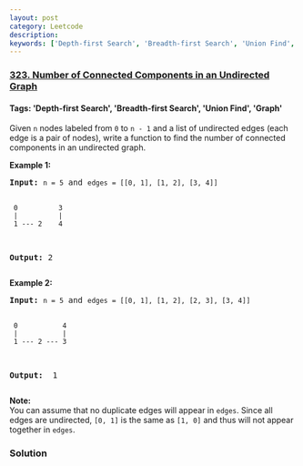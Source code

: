 ```yaml
---
layout: post
category: Leetcode
description: 
keywords: ['Depth-first Search', 'Breadth-first Search', 'Union Find', 'Graph', 'Leetcode', 'Medium']
---
```

### [323. Number of Connected Components in an Undirected Graph](https://leetcode.com/problems/number-of-connected-components-in-an-undirected-graph)

#### Tags: 'Depth-first Search', 'Breadth-first Search', 'Union Find', 'Graph'

<div class="content__u3I1 question-content__JfgR"><div><p>Given <code>n</code> nodes labeled from <code>0</code> to <code>n - 1</code> and a list of undirected edges (each edge is a pair of nodes), write a function to find the number of connected components in an undirected graph.</p>
<p><b>Example 1:</b></p>
<pre><strong>Input: </strong><code>n = 5</code> and <code>edges = [[0, 1], [1, 2], [3, 4]]</code>

     0          3
     |          |
     1 --- 2    4 

<strong>Output: </strong>2
</pre>
<p><b>Example 2:</b></p>
<pre><strong>Input: </strong><code>n = 5</code> and <code>edges = [[0, 1], [1, 2], [2, 3], [3, 4]]</code>

     0           4
     |           |
     1 --- 2 --- 3

<strong>Output:  </strong>1
</pre>
<p><b>Note:</b><br/>
You can assume that no duplicate edges will appear in <code>edges</code>. Since all edges are undirected, <code>[0, 1]</code> is the same as <code>[1, 0]</code> and thus will not appear together in <code>edges</code>.</p>
</div></div>

### Solution
